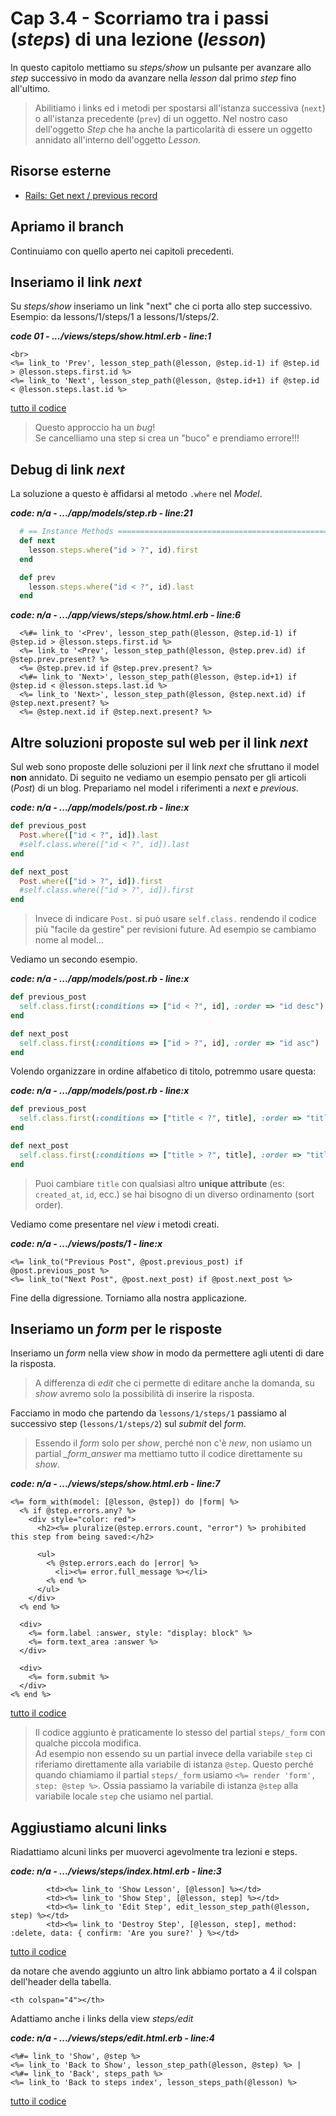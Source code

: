 # <a name="top"></a> Cap 3.4 - Scorriamo tra i passi (*steps*) di una lezione (*lesson*)

In questo capitolo mettiamo su *steps/show* un pulsante per avanzare allo *step* successivo in modo da avanzare nella *lesson* dal primo *step* fino all'ultimo.

> Abilitiamo i links ed i metodi per spostarsi all'istanza successiva (`next`) o all'istanza precedente (`prev`) di un oggetto. Nel nostro caso dell'oggetto *Step* che ha anche la particolarità di essere un oggetto annidato all'interno dell'oggetto *Lesson*.



## Risorse esterne

- [Rails: Get next / previous record](https://stackoverflow.com/questions/7394088/rails-get-next-previous-record)



## Apriamo il branch

Continuiamo con quello aperto nei capitoli precedenti.



## Inseriamo il link *next*

Su *steps/show* inseriamo un link "next" che ci porta allo step successivo.
Esempio: da lessons/1/steps/1 a lessons/1/steps/2.

***code 01 - .../views/steps/show.html.erb - line:1***

```html+erb
<br>
<%= link_to 'Prev', lesson_step_path(@lesson, @step.id-1) if @step.id > @lesson.steps.first.id %>
<%= link_to 'Next', lesson_step_path(@lesson, @step.id+1) if @step.id < @lesson.steps.last.id %>
```

[tutto il codice](https://github.com/flaviobordonidev/leanpubabrandnewcms/blob/master/56-ubuntudream/03-lessons-steps/04_01-views-steps-show.html.erb)


> Questo approccio ha un *bug*! <br/>
> Se cancelliamo una step si crea un "buco" e prendiamo errore!!!



## Debug di link *next*

La soluzione a questo è affidarsi al metodo `.where` nel *Model*.

***code: n/a - .../app/models/step.rb - line:21***

```ruby
  # == Instance Methods =====================================================
  def next
    lesson.steps.where("id > ?", id).first
  end

  def prev
    lesson.steps.where("id < ?", id).last
  end
```


***code: n/a - .../app/views/steps/show.html.erb - line:6***

```html+erb
  <%#= link_to '<Prev', lesson_step_path(@lesson, @step.id-1) if @step.id > @lesson.steps.first.id %>
  <%= link_to '<Prev', lesson_step_path(@lesson, @step.prev.id) if @step.prev.present? %>
  <%= @step.prev.id if @step.prev.present? %>
  <%#= link_to 'Next>', lesson_step_path(@lesson, @step.id+1) if @step.id < @lesson.steps.last.id %>
  <%= link_to 'Next>', lesson_step_path(@lesson, @step.next.id) if @step.next.present? %>
  <%= @step.next.id if @step.next.present? %>
```



## Altre soluzioni proposte sul web per il link *next*

Sul web sono proposte delle soluzioni per il link *next* che sfruttano il model **non** annidato.
Di seguito ne vediamo un esempio pensato per gli articoli (*Post*) di un blog.
Prepariamo nel model i riferimenti a *next* e *previous*.

***code: n/a - .../app/models/post.rb - line:x***

```ruby
def previous_post
  Post.where(["id < ?", id]).last
  #self.class.where(["id < ?", id]).last
end

def next_post
  Post.where(["id > ?", id]).first
  #self.class.where(["id > ?", id]).first
end
```

> Invece di indicare `Post.` si può usare `self.class.` rendendo il codice più "facile da gestire" per revisioni future. Ad esempio se cambiamo nome al model...


Vediamo un secondo esempio.

***code: n/a - .../app/models/post.rb - line:x***

```ruby
def previous_post
  self.class.first(:conditions => ["id < ?", id], :order => "id desc")
end

def next_post
  self.class.first(:conditions => ["id > ?", id], :order => "id asc")
end
```


Volendo organizzare in ordine alfabetico di titolo, potremmo usare questa:

***code: n/a - .../app/models/post.rb - line:x***

```ruby
def previous_post
  self.class.first(:conditions => ["title < ?", title], :order => "title desc")
end

def next_post
  self.class.first(:conditions => ["title > ?", title], :order => "title asc")
end
```

> Puoi cambiare `title` con qualsiasi altro **unique attribute** (es: `created_at`, `id`, ecc.) se hai bisogno di un diverso ordinamento (sort order).


Vediamo come presentare nel *view* i metodi creati.

***code: n/a - .../views/posts/1 - line:x***

```html+erb
<%= link_to("Previous Post", @post.previous_post) if @post.previous_post %>
<%= link_to("Next Post", @post.next_post) if @post.next_post %>
```

Fine della digressione. Torniamo alla nostra applicazione.



## Inseriamo un *form* per le risposte

Inseriamo un *form* nella view *show* in modo da permettere agli utenti di dare la risposta.

> A differenza di *edit* che ci permette di editare anche la domanda, su *show* avremo solo la possibilità di inserire la risposta.

Facciamo in modo che partendo da `lessons/1/steps/1` passiamo al successivo step (`lessons/1/steps/2`) sul *submit* del *form*.

> Essendo il *form* solo per *show*, perché non c'è *new*, non usiamo un partial *_form_answer* ma mettiamo tutto il codice direttamente su *show*.

***code: n/a - .../views/steps/show.html.erb - line:7***

```html+erb
<%= form_with(model: [@lesson, @step]) do |form| %>
  <% if @step.errors.any? %>
    <div style="color: red">
      <h2><%= pluralize(@step.errors.count, "error") %> prohibited this step from being saved:</h2>

      <ul>
        <% @step.errors.each do |error| %>
          <li><%= error.full_message %></li>
        <% end %>
      </ul>
    </div>
  <% end %>

  <div>
    <%= form.label :answer, style: "display: block" %>
    <%= form.text_area :answer %>
  </div>

  <div>
    <%= form.submit %>
  </div>
<% end %>
```

[tutto il codice](https://github.com/flaviobordonidev/leanpubabrandnewcms/blob/master/56-ubuntudream/03-lessons-steps/04_01-views-steps-show.html.erb)

> Il codice aggiunto è praticamente lo stesso del partial `steps/_form` con qualche piccola modifica.<br/>
> Ad esempio non essendo su un partial invece della variabile `step` ci riferiamo direttamente alla variabile di istanza `@step`.
> Questo perché quando chiamiamo il partial `steps/_form` usiamo `<%= render 'form', step: @step %>`.
> Ossia passiamo la variabile di istanza `@step` alla variabile locale `step` che usiamo nel partial.



## Aggiustiamo alcuni links

Riadattiamo alcuni links per muoverci agevolmente tra lezioni e steps.

***code: n/a - .../views/steps/index.html.erb - line:3***

```html+erb
        <td><%= link_to 'Show Lesson', [@lesson] %></td>
        <td><%= link_to 'Show Step', [@lesson, step] %></td>
        <td><%= link_to 'Edit Step', edit_lesson_step_path(@lesson, step) %></td>
        <td><%= link_to 'Destroy Step', [@lesson, step], method: :delete, data: { confirm: 'Are you sure?' } %></td>
```

[tutto il codice](#56-03-02_3all)

da notare che avendo aggiunto un altro link abbiamo portato a 4 il colspan dell'header della tabella.

```
<th colspan="4"></th>
```


Adattiamo anche i links della view *steps/edit*

***code: n/a - .../views/steps/edit.html.erb - line:4***

```html+erb
<%#= link_to 'Show', @step %>
<%= link_to 'Back to Show', lesson_step_path(@lesson, @step) %> |
<%#= link_to 'Back', steps_path %>
<%= link_to 'Back to steps index', lesson_steps_path(@lesson) %>
```

[tutto il codice](#56-03-02_4all)

